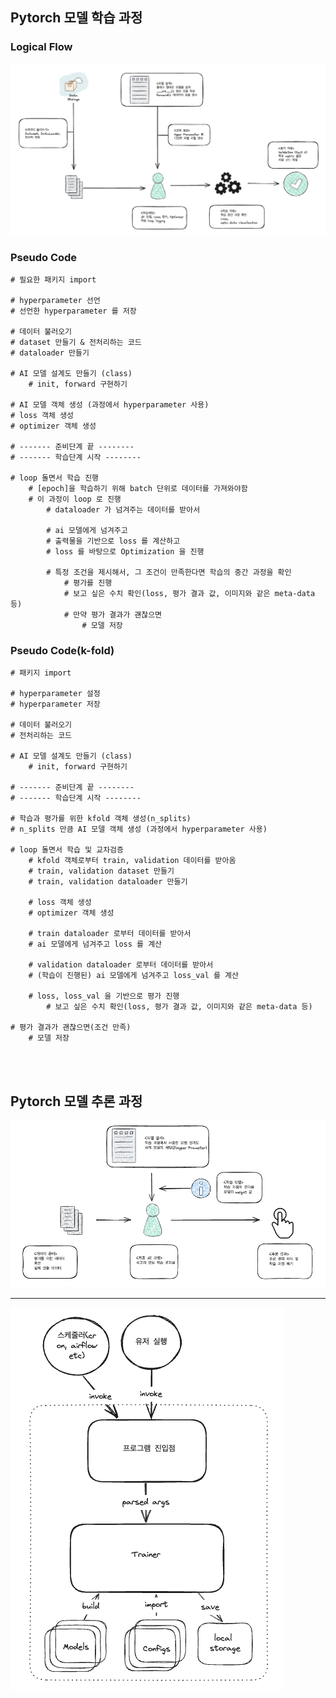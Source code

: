 
## Pytorch 모델 학습 과정
### Logical Flow


![pytorch-learning-logical-flow](doc/pytorch_learning_logical_flow.png)

### Pseudo Code
```
# 필요한 패키지 import

# hyperparameter 선언
# 선언한 hyperparameter 를 저장

# 데이터 불러오기
# dataset 만들기 & 전처리하는 코드
# dataloader 만들기

# AI 모델 설계도 만들기 (class)
	# init, forward 구현하기

# AI 모델 객체 생성 (과정에서 hyperparameter 사용)
# loss 객체 생성
# optimizer 객체 생성

# ------- 준비단계 끝 -------- 
# ------- 학습단계 시작 -------- 

# loop 돌면서 학습 진행
    # [epoch]을 학습하기 위해 batch 단위로 데이터를 가져와야함
    # 이 과정이 loop 로 진행
        # dataloader 가 넘겨주는 데이터를 받아서

        # ai 모델에게 넘겨주고
        # 출력물을 기반으로 loss 를 계산하고
        # loss 를 바탕으로 Optimization 을 진행

        # 특정 조건을 제시해서, 그 조건이 만족한다면 학습의 중간 과정을 확인
            # 평가를 진행
            # 보고 싶은 수치 확인(loss, 평가 결과 값, 이미지와 같은 meta-data 등)
            # 만약 평가 결과가 괜찮으면
                # 모델 저장
```

### Pseudo Code(k-fold)

```
# 패키지 import

# hyperparameter 설정
# hyperparameter 저장

# 데이터 불러오기
# 전처리하는 코드

# AI 모델 설계도 만들기 (class)
    # init, forward 구현하기

# ------- 준비단계 끝 --------
# ------- 학습단계 시작 --------

# 학습과 평가를 위한 kfold 객체 생성(n_splits)
# n_splits 만큼 AI 모델 객체 생성 (과정에서 hyperparameter 사용)

# loop 돌면서 학습 및 교차검증
    # kfold 객체로부터 train, validation 데이터를 받아옴
    # train, validation dataset 만들기
    # train, validation dataloader 만들기

    # loss 객체 생성
    # optimizer 객체 생성

    # train dataloader 로부터 데이터를 받아서
    # ai 모델에게 넘겨주고 loss 를 계산

    # validation dataloader 로부터 데이터를 받아서
    # (학습이 진행된) ai 모델에게 넘겨주고 loss_val 를 계산

    # loss, loss_val 을 기반으로 평가 진행
        # 보고 싶은 수치 확인(loss, 평가 결과 값, 이미지와 같은 meta-data 등)

# 평가 결과가 괜찮으면(조건 만족)
    # 모델 저장
```

<br>
<br>

## Pytorch 모델 추론 과정

![pytorch-inference-logical-flow](doc/pytorch_inference_logical_flow.png)

-------

![team4_project_01_flow](doc/team4_project_01_flow.png)
